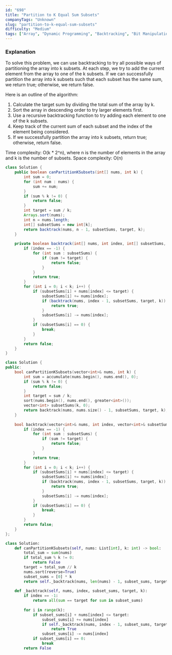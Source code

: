 ```yaml
---
id: "698"
title: "Partition to K Equal Sum Subsets"
companyTags: "Unknown"
slug: "partition-to-k-equal-sum-subsets"
difficulty: "Medium"
tags: ["Array", "Dynamic Programming", "Backtracking", "Bit Manipulation", "Memoization", "Bitmask"]
---
```


### Explanation

To solve this problem, we can use backtracking to try all possible ways of partitioning the array into k subsets. At each step, we try to add the current element from the array to one of the k subsets. If we can successfully partition the array into k subsets such that each subset has the same sum, we return true; otherwise, we return false.

Here is an outline of the algorithm:
1. Calculate the target sum by dividing the total sum of the array by k.
2. Sort the array in descending order to try larger elements first.
3. Use a recursive backtracking function to try adding each element to one of the k subsets.
4. Keep track of the current sum of each subset and the index of the element being considered.
5. If we successfully partition the array into k subsets, return true; otherwise, return false.

Time complexity: O(k * 2^n), where n is the number of elements in the array and k is the number of subsets.
Space complexity: O(n)
```java
class Solution {
    public boolean canPartitionKSubsets(int[] nums, int k) {
        int sum = 0;
        for (int num : nums) {
            sum += num;
        }
        if (sum % k != 0) {
            return false;
        }
        int target = sum / k;
        Arrays.sort(nums);
        int n = nums.length;
        int[] subsetSums = new int[k];
        return backtrack(nums, n - 1, subsetSums, target, k);
    }
    
    private boolean backtrack(int[] nums, int index, int[] subsetSums, int target, int k) {
        if (index == -1) {
            for (int sum : subsetSums) {
                if (sum != target) {
                    return false;
                }
            }
            return true;
        }
        for (int i = 0; i < k; i++) {
            if (subsetSums[i] + nums[index] <= target) {
                subsetSums[i] += nums[index];
                if (backtrack(nums, index - 1, subsetSums, target, k)) {
                    return true;
                }
                subsetSums[i] -= nums[index];
            }
            if (subsetSums[i] == 0) {
                break;
            }
        }
        return false;
    }
}
```

```cpp
class Solution {
public:
    bool canPartitionKSubsets(vector<int>& nums, int k) {
        int sum = accumulate(nums.begin(), nums.end(), 0);
        if (sum % k != 0) {
            return false;
        }
        int target = sum / k;
        sort(nums.begin(), nums.end(), greater<int>());
        vector<int> subsetSums(k, 0);
        return backtrack(nums, nums.size() - 1, subsetSums, target, k);
    }
    
    bool backtrack(vector<int>& nums, int index, vector<int>& subsetSums, int target, int k) {
        if (index == -1) {
            for (int sum : subsetSums) {
                if (sum != target) {
                    return false;
                }
            }
            return true;
        }
        for (int i = 0; i < k; i++) {
            if (subsetSums[i] + nums[index] <= target) {
                subsetSums[i] += nums[index];
                if (backtrack(nums, index - 1, subsetSums, target, k)) {
                    return true;
                }
                subsetSums[i] -= nums[index];
            }
            if (subsetSums[i] == 0) {
                break;
            }
        }
        return false;
    }
};
```

```python
class Solution:
    def canPartitionKSubsets(self, nums: List[int], k: int) -> bool:
        total_sum = sum(nums)
        if total_sum % k != 0:
            return False
        target = total_sum // k
        nums.sort(reverse=True)
        subset_sums = [0] * k
        return self._backtrack(nums, len(nums) - 1, subset_sums, target, k)
    
    def _backtrack(self, nums, index, subset_sums, target, k):
        if index == -1:
            return all(sum == target for sum in subset_sums)
        
        for i in range(k):
            if subset_sums[i] + nums[index] <= target:
                subset_sums[i] += nums[index]
                if self._backtrack(nums, index - 1, subset_sums, target, k):
                    return True
                subset_sums[i] -= nums[index]
            if subset_sums[i] == 0:
                break
        return False
```